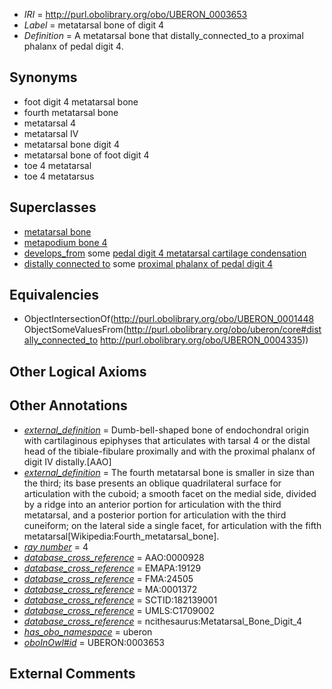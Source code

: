  * *IRI* = http://purl.obolibrary.org/obo/UBERON_0003653
 * *Label* = metatarsal bone of digit 4
 * *Definition* = A metatarsal bone that distally_connected_to a proximal phalanx of pedal digit 4.

## Synonyms

 * foot digit 4 metatarsal bone
 * fourth metatarsal bone
 * metatarsal 4
 * metatarsal IV
 * metatarsal bone digit 4
 * metatarsal bone of foot digit 4
 * toe 4 metatarsal
 * toe 4 metatarsus

## Superclasses

 * [metatarsal bone](../../UBERON/48/UBERON_0001448.md)
 * [metapodium bone 4](../../UBERON/84/UBERON_0013584.md)
 * [develops_from](../../RO/02/RO_0002202.md) some [pedal digit 4 metatarsal cartilage condensation](../../UBERON/60/UBERON_0010560.md)
 * [distally connected to](../../core#distally/to/core#distally_connected_to.md) some [proximal phalanx of pedal digit 4](../../UBERON/35/UBERON_0004335.md)

## Equivalencies

 * ObjectIntersectionOf(<http://purl.obolibrary.org/obo/UBERON_0001448> ObjectSomeValuesFrom(<http://purl.obolibrary.org/obo/uberon/core#distally_connected_to> <http://purl.obolibrary.org/obo/UBERON_0004335>))

## Other Logical Axioms


## Other Annotations

 * *[external_definition](../../UBPROP/01/UBPROP_0000001.md)* = Dumb-bell-shaped bone of endochondral origin with cartilaginous epiphyses that articulates with tarsal 4 or the distal head of the tibiale-fibulare proximally and with the proximal phalanx of digit IV distally.[AAO]
 * *[external_definition](../../UBPROP/01/UBPROP_0000001.md)* = The fourth metatarsal bone is smaller in size than the third; its base presents an oblique quadrilateral surface for articulation with the cuboid; a smooth facet on the medial side, divided by a ridge into an anterior portion for articulation with the third metatarsal, and a posterior portion for articulation with the third cuneiform; on the lateral side a single facet, for articulation with the fifth metatarsal[Wikipedia:Fourth_metatarsal_bone].
 * *[ray number](../../UBPROP/04/UBPROP_0000104.md)* = 4
 * *[database_cross_reference](../../ef/oboInOwl#hasDbXref.md)* = AAO:0000928
 * *[database_cross_reference](../../ef/oboInOwl#hasDbXref.md)* = EMAPA:19129
 * *[database_cross_reference](../../ef/oboInOwl#hasDbXref.md)* = FMA:24505
 * *[database_cross_reference](../../ef/oboInOwl#hasDbXref.md)* = MA:0001372
 * *[database_cross_reference](../../ef/oboInOwl#hasDbXref.md)* = SCTID:182139001
 * *[database_cross_reference](../../ef/oboInOwl#hasDbXref.md)* = UMLS:C1709002
 * *[database_cross_reference](../../ef/oboInOwl#hasDbXref.md)* = ncithesaurus:Metatarsal_Bone_Digit_4
 * *[has_obo_namespace](../../ce/oboInOwl#hasOBONamespace.md)* = uberon
 * *[oboInOwl#id](../../id/oboInOwl#id.md)* = UBERON:0003653

## External Comments

